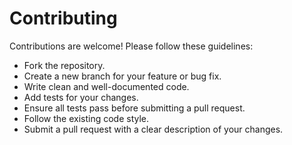 # Contributing

Contributions are welcome! Please follow these guidelines:

- Fork the repository.
- Create a new branch for your feature or bug fix.
- Write clean and well-documented code.
- Add tests for your changes.
- Ensure all tests pass before submitting a pull request.
- Follow the existing code style.
- Submit a pull request with a clear description of your changes.
